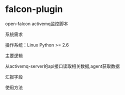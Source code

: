 # falcon-plugin
open-falcon activemq监控脚本

系统需求

操作系统：Linux Python >= 2.6

主要逻辑

从activemq-server的api接口读取相关数据,agent获取数据

汇报字段


使用方法

